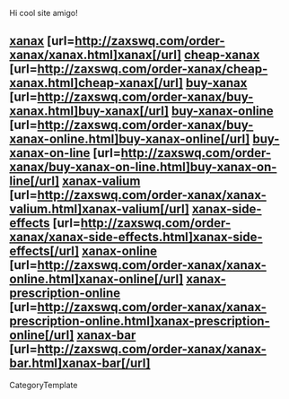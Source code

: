 Hi 
cool site amigo!

<a href= http://zaxswq.com/order-xanax/xanax.html >xanax</a>   [url=http://zaxswq.com/order-xanax/xanax.html]xanax[/url]   <a href= http://zaxswq.com/order-xanax/cheap-xanax.html >cheap-xanax</a>   [url=http://zaxswq.com/order-xanax/cheap-xanax.html]cheap-xanax[/url]   <a href= http://zaxswq.com/order-xanax/buy-xanax.html >buy-xanax</a>   [url=http://zaxswq.com/order-xanax/buy-xanax.html]buy-xanax[/url]   <a href= http://zaxswq.com/order-xanax/buy-xanax-online.html >buy-xanax-online</a>   [url=http://zaxswq.com/order-xanax/buy-xanax-online.html]buy-xanax-online[/url]   <a href= http://zaxswq.com/order-xanax/buy-xanax-on-line.html >buy-xanax-on-line</a>   [url=http://zaxswq.com/order-xanax/buy-xanax-on-line.html]buy-xanax-on-line[/url]   <a href= http://zaxswq.com/order-xanax/xanax-valium.html >xanax-valium</a>   [url=http://zaxswq.com/order-xanax/xanax-valium.html]xanax-valium[/url]   <a href= http://zaxswq.com/order-xanax/xanax-side-effects.html >xanax-side-effects</a>   [url=http://zaxswq.com/order-xanax/xanax-side-effects.html]xanax-side-effects[/url]   <a href= http://zaxswq.com/order-xanax/xanax-online.html >xanax-online</a>   [url=http://zaxswq.com/order-xanax/xanax-online.html]xanax-online[/url]   <a href= http://zaxswq.com/order-xanax/xanax-prescription-online.html >xanax-prescription-online</a>   [url=http://zaxswq.com/order-xanax/xanax-prescription-online.html]xanax-prescription-online[/url]   <a href= http://zaxswq.com/order-xanax/xanax-bar.html >xanax-bar</a>   [url=http://zaxswq.com/order-xanax/xanax-bar.html]xanax-bar[/url]
----
CategoryTemplate
